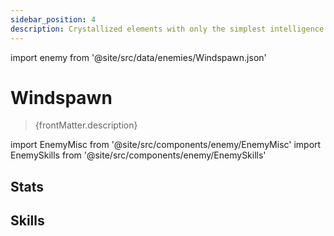 ```yaml
---
sidebar_position: 4
description: Crystallized elements with only the simplest intelligence. It drifts in the Fragmentum in the form of a bird engulfed in twisting winds, raging on like a tornado.
---
```


import enemy from '@site/src/data/enemies/Windspawn.json'

# Windspawn
<blockquote>{frontMatter.description}</blockquote>

import EnemyMisc from '@site/src/components/enemy/EnemyMisc'
import EnemySkills from '@site/src/components/enemy/EnemySkills'

## Stats

<EnemyMisc enemy={enemy} variant={0} />

## Skills

<EnemySkills enemy={enemy} variant={0} />
